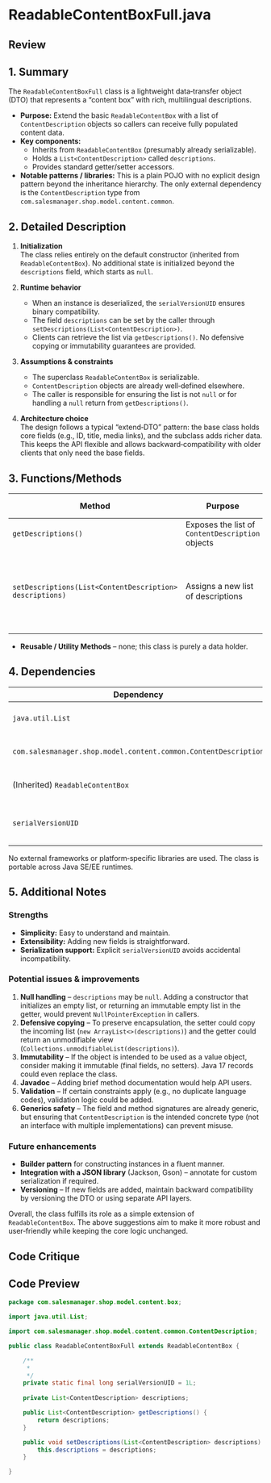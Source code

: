 # ReadableContentBoxFull.java

## Review

## 1. Summary  
The `ReadableContentBoxFull` class is a lightweight data‑transfer object (DTO) that represents a “content box” with rich, multilingual descriptions.  
- **Purpose:** Extend the basic `ReadableContentBox` with a list of `ContentDescription` objects so callers can receive fully populated content data.  
- **Key components:**  
  - Inherits from `ReadableContentBox` (presumably already serializable).  
  - Holds a `List<ContentDescription>` called `descriptions`.  
  - Provides standard getter/setter accessors.  
- **Notable patterns / libraries:** This is a plain POJO with no explicit design pattern beyond the inheritance hierarchy. The only external dependency is the `ContentDescription` type from `com.salesmanager.shop.model.content.common`.

## 2. Detailed Description  
1. **Initialization**  
   The class relies entirely on the default constructor (inherited from `ReadableContentBox`). No additional state is initialized beyond the `descriptions` field, which starts as `null`.  

2. **Runtime behavior**  
   - When an instance is deserialized, the `serialVersionUID` ensures binary compatibility.  
   - The field `descriptions` can be set by the caller through `setDescriptions(List<ContentDescription>)`.  
   - Clients can retrieve the list via `getDescriptions()`. No defensive copying or immutability guarantees are provided.

3. **Assumptions & constraints**  
   - The superclass `ReadableContentBox` is serializable.  
   - `ContentDescription` objects are already well‑defined elsewhere.  
   - The caller is responsible for ensuring the list is not `null` or for handling a `null` return from `getDescriptions()`.

4. **Architecture choice**  
   The design follows a typical “extend‑DTO” pattern: the base class holds core fields (e.g., ID, title, media links), and the subclass adds richer data. This keeps the API flexible and allows backward‑compatibility with older clients that only need the base fields.

## 3. Functions/Methods  

| Method | Purpose | Parameters | Return | Side effects |
|--------|---------|------------|--------|--------------|
| `getDescriptions()` | Exposes the list of `ContentDescription` objects | – | `List<ContentDescription>` | None |
| `setDescriptions(List<ContentDescription> descriptions)` | Assigns a new list of descriptions | `descriptions` – a list to store | void | Replaces internal reference; no validation or defensive copy |

- **Reusable / Utility Methods** – none; this class is purely a data holder.

## 4. Dependencies  

| Dependency | Type | Notes |
|------------|------|-------|
| `java.util.List` | Standard Java | Provides collection abstraction. |
| `com.salesmanager.shop.model.content.common.ContentDescription` | Project / third‑party | Represents a single description. |
| (Inherited) `ReadableContentBox` | Project | Must implement `Serializable`. |
| `serialVersionUID` | – | Standard practice for serializable classes. |

No external frameworks or platform‑specific libraries are used. The class is portable across Java SE/EE runtimes.

## 5. Additional Notes  

### Strengths  
- **Simplicity:** Easy to understand and maintain.  
- **Extensibility:** Adding new fields is straightforward.  
- **Serialization support:** Explicit `serialVersionUID` avoids accidental incompatibility.

### Potential issues & improvements  
1. **Null handling** – `descriptions` may be `null`. Adding a constructor that initializes an empty list, or returning an immutable empty list in the getter, would prevent `NullPointerException` in callers.  
2. **Defensive copying** – To preserve encapsulation, the setter could copy the incoming list (`new ArrayList<>(descriptions)`) and the getter could return an unmodifiable view (`Collections.unmodifiableList(descriptions)`).  
3. **Immutability** – If the object is intended to be used as a value object, consider making it immutable (final fields, no setters). Java 17 records could even replace the class.  
4. **Javadoc** – Adding brief method documentation would help API users.  
5. **Validation** – If certain constraints apply (e.g., no duplicate language codes), validation logic could be added.  
6. **Generics safety** – The field and method signatures are already generic, but ensuring that `ContentDescription` is the intended concrete type (not an interface with multiple implementations) can prevent misuse.

### Future enhancements  
- **Builder pattern** for constructing instances in a fluent manner.  
- **Integration with a JSON library** (Jackson, Gson) – annotate for custom serialization if required.  
- **Versioning** – If new fields are added, maintain backward compatibility by versioning the DTO or using separate API layers.

Overall, the class fulfills its role as a simple extension of `ReadableContentBox`. The above suggestions aim to make it more robust and user‑friendly while keeping the core logic unchanged.

## Code Critique



## Code Preview

```java
package com.salesmanager.shop.model.content.box;

import java.util.List;

import com.salesmanager.shop.model.content.common.ContentDescription;

public class ReadableContentBoxFull extends ReadableContentBox {

	/**
	 * 
	 */
	private static final long serialVersionUID = 1L;
	
	private List<ContentDescription> descriptions;

	public List<ContentDescription> getDescriptions() {
		return descriptions;
	}

	public void setDescriptions(List<ContentDescription> descriptions) {
		this.descriptions = descriptions;
	}

}



```
